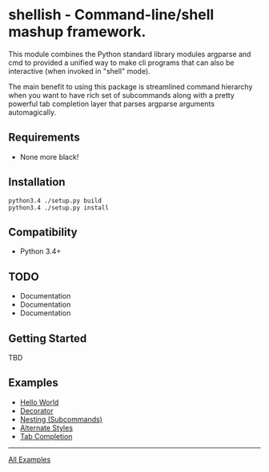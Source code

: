 shellish - Command-line/shell mashup framework. 
===========

This module combines the Python standard library modules argparse and cmd
to provided a unified way to make cli programs that can also be interactive
(when invoked in "shell" mode).

The main benefit to using this package is streamlined command hierarchy when
you want to have rich set of subcommands along with a pretty powerful tab
completion layer that parses argparse arguments automagically.

Requirements
--------

* None more black!


Installation
--------

    python3.4 ./setup.py build
    python3.4 ./setup.py install


Compatibility
--------

* Python 3.4+


TODO
--------

* Documentation
* Documentation
* Documentation


Getting Started
--------

TBD


Examples
--------

* [Hello World](examples/hello_world.py)
* [Decorator](examples/decorator.py)
* [Nesting (Subcommands)](examples/simple_nesting.py)
* [Alternate Styles](examples/skin_a_cat.py)
* [Tab Completion](examples/tabcompletion.py)

--------
[All Examples](examples/)
